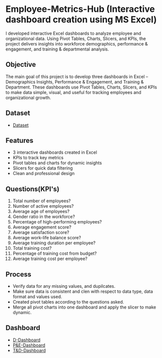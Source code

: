# Employee-Metrics-Hub (Interactive dashboard creation using MS Excel)
I developed interactive Excel dashboards to analyze employee and organizational data. Using Pivot Tables, Charts, Slicers, and KPIs, the project delivers insights into workforce demographics, performance &amp; engagement, and training &amp; departmental analysis.
## Objective 
The main goal of this project is to develop three dashboards in Excel – Demographics Insights, Performance & Engagement, and Training & Department. These dashboards use Pivot Tables, Charts, Slicers, and KPIs to make data simple, visual, and useful for tracking employees and organizational growth.
## Dataset
- <a href="https://github.com/hiran0511/Employee-Metrics-Hub/blob/main/Main.xlsx">Dataset</a>
## Features
- 3 interactive dashboards created in Excel <br>
-	KPIs to track key metrics <br>
-	Pivot tables and charts for dynamic insights<br>
- Slicers for quick data filtering <br>
- Clean and professional design<br>
## Questions(KPI's)
1.	Total number of employees?<br>
2.	Number of active employees?<br>
3.	Average age of employees?<br>
4.	Gender ratio in the workforce?<br>
5.	Percentage of high-performing employees?<br>
6.	Average engagement score?<br>
7.	Average satisfaction score?<br>
8.	Average work-life balance score?<br>
9.	Average training duration per employee?<br>
10.	Total training cost?<br>
11.	Percentage of training cost from budget?<br>
12.	Average training cost per employee?<br>
## Process
- Verify data for any missing values, and dupilcates.<br>
- Make sure data is consistent and clen with respect to data type, data format and values used.<br>
- Created pivot tables according to the questions asked.<br>
- Merge all pivot charts into one dashboard and apply the slicer to make dynamic.
## Dashboard
- <a href="https://github.com/hiran0511/Employee-Metrics-Hub/blob/main/D_dashboard.png">D-Dashboard</a> <br>
- <a href="https://github.com/hiran0511/Employee-Metrics-Hub/blob/main/P%26E_Dashboard.png">P&E-Dashboard</a><br>
- <a href="https://github.com/hiran0511/Employee-Metrics-Hub/blob/main/T%26D_Dashboard.png">T&D-Dashboard</a><br>
